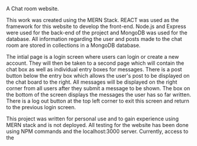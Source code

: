 
A Chat room website.

This work was created using the MERN Stack. REACT was used as the framework for this website to develop the front-end. Node.js and Express were used for the back-end of the project and MongoDB was used for the database. All information regarding the user and posts made to the chat room are stored in collections in a MongoDB database.



The intial page is a login screen where users can login or create a new account. They will then be taken to a second page which will contain the chat box as well as individual entry boxes for messages. There is a post button below the entry box which allows the user's post to be displayed on the chat board to the right. All messages will be displayed on the right corner from all users after they submit a message to be shown. The box on the bottom of the screen displays the messages the user has so far written. There is a log out button at the top left corner to exit this screen and return to the previous login screen. 




This project was written for personal use and to gain experience using MERN stack and is not deployed. All testing for the website has been done using NPM commands and the localhost:3000 server. Currently, access to the 
